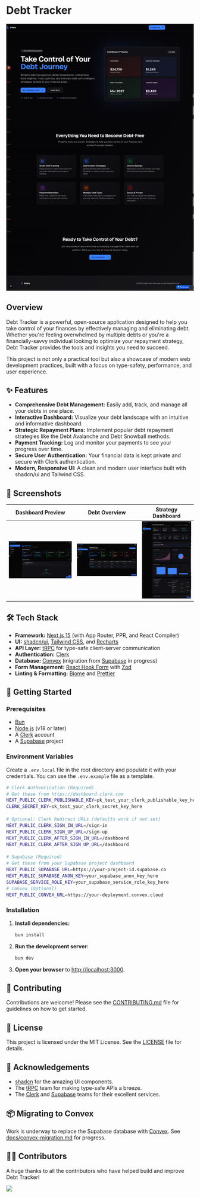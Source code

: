 # Debt Tracker

![Landing Page](./screenshots/landing.jpeg)

## Overview

Debt Tracker is a powerful, open-source application designed to help you take control of your finances by effectively managing and eliminating debt. Whether you're feeling overwhelmed by multiple debts or you're a financially-savvy individual looking to optimize your repayment strategy, Debt Tracker provides the tools and insights you need to succeed.

This project is not only a practical tool but also a showcase of modern web development practices, built with a focus on type-safety, performance, and user experience.

## ✨ Features

- **Comprehensive Debt Management:** Easily add, track, and manage all your debts in one place.
- **Interactive Dashboard:** Visualize your debt landscape with an intuitive and informative dashboard.
- **Strategic Repayment Plans:** Implement popular debt repayment strategies like the Debt Avalanche and Debt Snowball methods.
- **Payment Tracking:** Log and monitor your payments to see your progress over time.
- **Secure User Authentication:** Your financial data is kept private and secure with Clerk authentication.
- **Modern, Responsive UI:** A clean and modern user interface built with shadcn/ui and Tailwind CSS.

## 📸 Screenshots

| Dashboard Preview | Debt Overview | Strategy Dashboard |
| :---: | :---: | :---: |
| ![Dashboard Preview](./screenshots/dashboard_preview.png) | ![Debt Overview](./screenshots/debt_overview.png) | ![Strategy Dashboard](./screenshots/strategy_dash.png) |

## 🛠️ Tech Stack

- **Framework:** [Next.js 15](https://nextjs.org/) (with App Router, PPR, and React Compiler)
- **UI:** [shadcn/ui](https://ui.shadcn.com/), [Tailwind CSS](https://tailwindcss.com/), and [Recharts](httpss://recharts.org/)
- **API Layer:** [tRPC](https://trpc.io/) for type-safe client-server communication
- **Authentication:** [Clerk](https://clerk.com/)
- **Database:** [Convex](https://convex.dev/) (migration from [Supabase](https://supabase.com/) in progress)
- **Form Management:** [React Hook Form](https://react-hook-form.com/) with [Zod](https://zod.dev/)
- **Linting & Formatting:** [Biome](https://biomejs.dev/) and [Prettier](https://prettier.io/)

## 🚀 Getting Started

### Prerequisites

- [Bun](https://bun.sh/)
- [Node.js](https://nodejs.org/) (v18 or later)
- A [Clerk](https://clerk.com/) account
- A [Supabase](https://supabase.com/) project

### Environment Variables

Create a `.env.local` file in the root directory and populate it with your credentials. You can use the `.env.example` file as a template.

```bash
# Clerk Authentication (Required)
# Get these from https://dashboard.clerk.com
NEXT_PUBLIC_CLERK_PUBLISHABLE_KEY=pk_test_your_clerk_publishable_key_here
CLERK_SECRET_KEY=sk_test_your_clerk_secret_key_here

# Optional: Clerk Redirect URLs (defaults work if not set)
NEXT_PUBLIC_CLERK_SIGN_IN_URL=/sign-in
NEXT_PUBLIC_CLERK_SIGN_UP_URL=/sign-up
NEXT_PUBLIC_CLERK_AFTER_SIGN_IN_URL=/dashboard
NEXT_PUBLIC_CLERK_AFTER_SIGN_UP_URL=/dashboard

# Supabase (Required)
# Get these from your Supabase project dashboard
NEXT_PUBLIC_SUPABASE_URL=https://your-project-id.supabase.co
NEXT_PUBLIC_SUPABASE_ANON_KEY=your_supabase_anon_key_here
SUPABASE_SERVICE_ROLE_KEY=your_supabase_service_role_key_here
# Convex (Optional)
NEXT_PUBLIC_CONVEX_URL=https://your-deployment.convex.cloud
```

### Installation

1. **Install dependencies:**

    ```bash
    bun install
    ```

2. **Run the development server:**

    ```bash
    bun dev
    ```

3. **Open your browser** to [http://localhost:3000](http://localhost:3000).

## 🤝 Contributing

Contributions are welcome! Please see the [CONTRIBUTING.md](./CONTRIBUTING.md) file for guidelines on how to get started.

## 📜 License

This project is licensed under the MIT License. See the [LICENSE](./LICENSE) file for details.

## 🙏 Acknowledgements

- [shadcn](https://github.com/shadcn) for the amazing UI components.
- The [tRPC](https://trpc.io/) team for making type-safe APIs a breeze.
- The [Clerk](https://clerk.com/) and [Supabase](https://supabase.com/) teams for their excellent services.

## 📦 Migrating to Convex

Work is underway to replace the Supabase database with [Convex](https://convex.dev/). See [docs/convex-migration.md](./docs/convex-migration.md) for progress.

## 👨‍💻 Contributors

A huge thanks to all the contributors who have helped build and improve Debt Tracker!

<!-- ALL-CONTRIBUTORS-LIST:START - Do not remove or modify this section -->
<!-- prettier-ignore-start -->
<!-- markdownlint-disable -->
<!-- Add contributors here -->
<a href="https://github.com/HexSleeves/DebtTracker/graphs/contributors">
  <img src="https://contrib.rocks/image?repo=HexSleeves/DebtTracker" />
</a>
<!-- markdownlint-restore -->
<!-- prettier-ignore-end -->
<!-- ALL-CONTRIBUTORS-LIST:END -->

